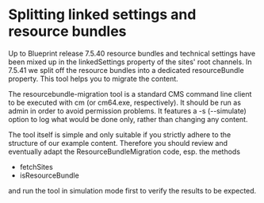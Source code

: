 # Splitting linked settings and resource bundles

Up to Blueprint release 7.5.40 resource bundles and technical settings have
been mixed up in the linkedSettings property of the sites' root channels.  In
7.5.41 we split off the resource bundles into a dedicated resourceBundle
property.  This tool helps you to migrate the content.

The resourcebundle-migration tool is a standard CMS command line client to be
executed with cm (or cm64.exe, respectively).  It should be run as admin in
order to avoid permission problems.  It features a -s (--simulate) option to
log what would be done only, rather than changing any content.

The tool itself is simple and only suitable if you strictly adhere to the
structure of our example content.  Therefore you should review and eventually
adapt the ResourceBundleMigration code, esp. the methods

* fetchSites
* isResourceBundle

and run the tool in simulation mode first to verify the results to be expected.